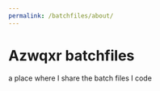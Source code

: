 ```yaml
---
permalink: /batchfiles/about/
---
```

# Azwqxr batchfiles
a place where I share the batch files I code

